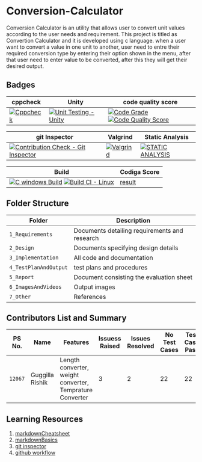 
# Conversion-Calculator

Conversion Calculator is an utility that allows user to convert unit values according to the user needs and requirement. This project is titled as Convertion Calculator and it is developed using c language. when a user want to convert a value in one unit to another, user need to entre their required conversion type by entering their option shown in the menu, after that user need to enter value to be converted, after this they will get their desired output.

## Badges

| cppcheck       |  Unity      |  code quality score |   
|-            | -           |-                    |
|[![Cppcheck](https://github.com/Rishi5254/M1_Currency-Converter/actions/workflows/code-quality.yml/badge.svg)](https://github.com/Rishi5254/M1_Currency-Converter/actions/workflows/code-quality.yml) | [![Unit Testing - Unity](https://github.com/Rishi5254/M1_Conversion-Calculator/actions/workflows/unity.yml/badge.svg)](https://github.com/Rishi5254/M1_Conversion-Calculator/actions/workflows/unity.yml)|[![Code Grade](https://api.codiga.io/project/32151/status/svg)](https://github.com/Rishi5254/M1_Currency-Converter/actions/workflows/windows-build.yml)  [![Code Quality Score](https://api.codiga.io/project/32151/score/svg)](https://github.com/Rishi5254/M1_Currency-Converter/actions/workflows/code-quality.yml)|


|  git Inspector     | Valgrind   | Static Analysis |
| -           |-                  |-             |
|[![Contribution Check - Git Inspector](https://github.com/Rishi5254/M1_Conversion-Calculator/actions/workflows/gitinspector.yml/badge.svg)](https://github.com/Rishi5254/M1_Conversion-Calculator/actions/workflows/gitinspector.yml)| [![Valgrind](https://github.com/Rishi5254/M1_Conversion-Calculator/actions/workflows/valgrind.yml/badge.svg)](https://github.com/Rishi5254/M1_Conversion-Calculator/actions/workflows/valgrind.yml) | [![STATIC ANALYSIS](https://github.com/Rishi5254/M1_Currency-Converter/actions/workflows/cppcheck.yml/badge.svg)](https://github.com/Rishi5254/M1_Currency-Converter/actions/workflows/cppcheck.yml)


 | Build|  Codiga Score  |
 | -       |    -   |
 | [![C windows Build](https://github.com/Rishi5254/M1_Currency-Converter/actions/workflows/windows-build.yml/badge.svg)](https://github.com/Rishi5254/M1_Currency-Converter/actions/workflows/windows-build.yml)                                                                                                                        [![Build CI - Linux](https://github.com/Rishi5254/M1_Currency-Converter/actions/workflows/c-cpp.yml/badge.svg)](https://github.com/Rishi5254/M1_Currency-Converter/actions/workflows/c-cpp.yml) |    [result](https://app.codiga.io/public/project/32151/M1_Conversion-Calculator/dashboard) |
## Folder Structure
Folder             | Description
-------------------| -----------------------------------------
`1_Requirements`   | Documents detailing requirements and research
`2_Design`         | Documents specifying design details
`3_Implementation` | All code and documentation
`4_TestPlanAndOutput`      |test plans and procedures
`5_Report`         |Document consisting the evaluation sheet
`6_ImagesAndVideos`  | Output images 
`7_Other`         |References

## Contributors List and Summary

PS No. |  Name   |    Features    | Issuess Raised |Issues Resolved|No Test Cases|Test Case Pass
-------|---------|----------------|----------------|---------------|-------------|--------------
`12067` | Guggilla Rishik  | Length converter, weight converter, Temprature Converter| 3     | 2   | 22   | 22 |     
   
## Learning Resources
1. [markdownCheatsheet](https://github.com/adam-p/markdown-here/wiki/Markdown-Cheatsheet)
2. [markdownBasics](https://guides.github.com/features/mastering-markdown/)
3. [git inspector](https://github.com/ejwa/gitinspector.git)
4. [github workflow](https://docs.github.com/en/actions/learn-github-action)


